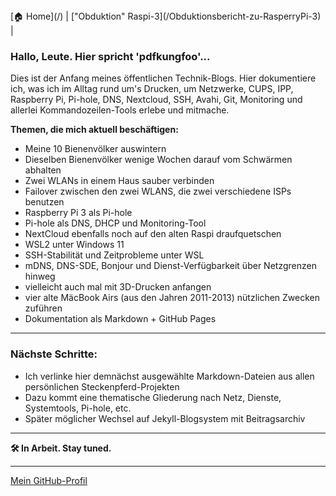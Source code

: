 <head>
  <link rel="stylesheet" href="style.css">
</head>

<nav>
  [🏠 Home](/) |
  ["Obduktion" Raspi-3](/Obduktionsbericht-zu-RasperryPi-3) |
</nav>

### Hallo, Leute. Hier spricht 'pdfkungfoo'...

Dies ist der Anfang meines öffentlichen Technik-Blogs. 
Hier dokumentiere ich, was ich im Alltag rund um's Drucken, um Netzwerke, CUPS, IPP, Raspberry Pi, Pi-hole, DNS, Nextcloud, SSH, Avahi, Git, Monitoring und allerlei Kommandozeilen-Tools erlebe und mitmache.

**Themen, die mich aktuell beschäftigen:**

- Meine 10 Bienenvölker auswintern
- Dieselben Bienenvölker wenige Wochen darauf vom Schwärmen abhalten
- Zwei WLANs in einem Haus sauber verbinden
- Failover zwischen den zwei WLANS, die zwei verschiedene ISPs benutzen
- Raspberry Pi 3 als Pi-hole
- Pi-hole als DNS, DHCP und Monitoring-Tool
- NextCloud ebenfalls noch auf den alten Raspi draufquetschen
- WSL2 unter Windows 11
- SSH-Stabilität und Zeitprobleme unter WSL
- mDNS, DNS-SDE, Bonjour und Dienst-Verfügbarkeit über Netzgrenzen hinweg
- vielleicht auch mal mit 3D-Drucken anfangen
- vier alte MäcBook Airs (aus den Jahren 2011-2013) nützlichen Zwecken zuführen
- Dokumentation als Markdown + GitHub Pages

---

### Nächste Schritte:

- Ich verlinke hier demnächst ausgewählte Markdown-Dateien aus allen persönlichen Steckenpferd-Projekten
- Dazu kommt eine thematische Gliederung nach Netz, Dienste, Systemtools, Pi-hole, etc.
- Später möglicher Wechsel auf Jekyll-Blogsystem mit Beitragsarchiv

---

**🛠 In Arbeit. Stay tuned.**

---

[Mein GitHub-Profil](https://github.com/pdfkungfoo)


